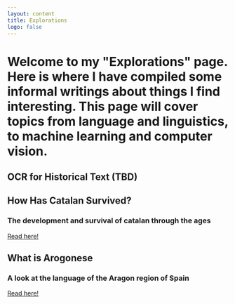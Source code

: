 ```yaml
---
layout: content
title: Explorations
logo: false
---
```


<h1>Welcome to my "Explorations" page. Here is where I have compiled some informal writings about things I find interesting. This page will cover topics from language and linguistics, to machine learning and computer vision.</h1>

<h2>OCR for Historical Text (TBD)</h2>

<h2> How Has Catalan Survived? </h1>
<h3>The development and survival of catalan through the ages</h3>
<p><a href="https://jguallar-blasco.github.io/explorations/catalan_survival">Read here!</a></p>

<h2>What is Arogonese</h1>
<h3>A look at the language of the Aragon region of Spain</h3>
<p><a href="https://jguallar-blasco.github.io/explorations/aragonese">Read here!</a></p>
